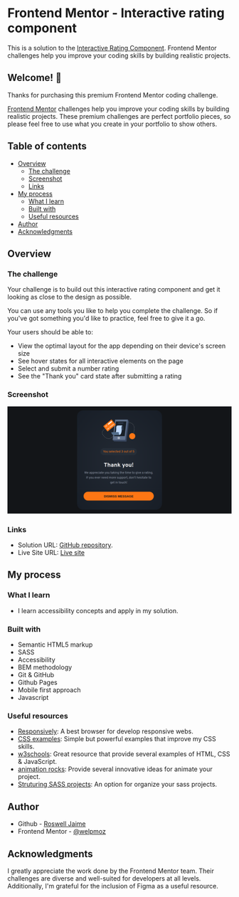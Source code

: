 # Frontend Mentor - Interactive rating component

This is a solution to the [Interactive Rating Component](https://www.frontendmentor.io/challenges/interactive-rating-component-koxpeBUmI). Frontend Mentor challenges help you improve your coding skills by building realistic projects. 

## Welcome! 👋

Thanks for purchasing this premium Frontend Mentor coding challenge.

[Frontend Mentor](https://www.frontendmentor.io) challenges help you improve your coding skills by building realistic projects. These premium challenges are perfect portfolio pieces, so please feel free to use what you create in your portfolio to show others.

## Table of contents

- [Overview](#overview)
  - [The challenge](#the-challenge)
  - [Screenshot](#screenshot)
  - [Links](#links)
- [My process](#my-process)
  - [What I learn](#what-i-learn)
  - [Built with](#built-with)
  - [Useful resources](#useful-resources)
- [Author](#author)
- [Acknowledgments](#acknowledgments)

## Overview

### The challenge

Your challenge is to build out this interactive rating component and get it looking as close to the design as possible.

You can use any tools you like to help you complete the challenge. So if you've got something you'd like to practice, feel free to give it a go.

Your users should be able to:

- View the optimal layout for the app depending on their device's screen size
- See hover states for all interactive elements on the page
- Select and submit a number rating
- See the "Thank you" card state after submitting a rating

### Screenshot

![](./solution.png)

### Links

- Solution URL: [GitHub repository](https://github.com/welpmoz/interactive-rating-component).
- Live Site URL: [Live site](https://welpmoz.github.io/interactive-rating-component/)

## My process

### What I learn

- I learn accessibility concepts and apply in my solution.

### Built with

- Semantic HTML5 markup
- SASS
- Accessibility
- BEM methodology
- Git & GitHub
- Github Pages
- Mobile first approach
- Javascript

### Useful resources

- [Responsively](https://responsively.app/): A best browser for develop responsive webs.
- [CSS examples](https://github.com/lsvekis/HTML-CSS-Exercises-Book): Simple but powerful examples that improve my CSS skills.
- [w3schools](https://www.w3schools.com): Great resource that provide several examples of HTML, CSS & JavaScript.
- [animation rocks](https://cssanimation.rocks/): Provide several innovative ideas for animate your project.
- [Struturing SASS projects](https://www.youtube.com/watch?v=LVXUTvJnFYQ): An option for organize your sass projects.

## Author

- Github - [Roswell Jaime](https://github.com/welpmoz)
- Frontend Mentor - [@welpmoz](https://www.frontendmentor.io/profile/welpmoz)

## Acknowledgments

I greatly appreciate the work done by the Frontend Mentor team. Their challenges are diverse and well-suited for developers at all levels. Additionally, I'm grateful for the inclusion of Figma as a useful resource.